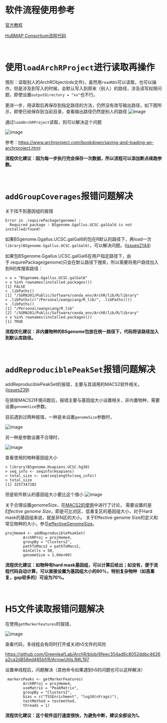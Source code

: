 # 软件流程使用参考

[官方教程](https://www.archrproject.com/bookdown/index.html)

[HuBMAP Consortium流程代码](https://github.com/hubmapconsortium/sc-atac-seq-pipeline/blob/pennycuda/archr-steps/bin/run_ArchR_analysis_pt2.R)

</br>

# 使用`loadArchRProject`进行读取再操作

情形：读取别人的ArchRObject(rds文件)，虽然用`readRDS`可以读取，也可以操作，但是涉及到写入的时候，会默认写入到原来（别人）的路径，涉及读写权限问题，即使设置`outputDirectory = "xx"`也不行。

更进一步，用读取后再保存到指定路径的方法，仍然没有改写输出路径，如下图所示，即使已经保存到当前目录，查看输出路径仍然是别人的路径
![image](https://github.com/user-attachments/assets/9a868ecb-6332-40cb-83f0-3517df3e5e3f)

通过`loadArchRProject`读取，则可以解决这个问题

![image](https://github.com/user-attachments/assets/e9ba1674-dd0d-4a53-bd46-73f42e1f4e39)


参考：https://www.archrproject.com/bookdown/saving-and-loading-an-archrproject.html

**流程优化建议：因为每一步执行完会保存一次数据，所以流程可以添加断点续跑参数。**

</br>

# `addGroupCoverages`报错问题解决

关于找不到基因组的报错

```
Error in .requirePackage(genome) :
  Required package : BSgenome.Ggallus.UCSC.galGal6 is not installed/found!
```

如果BSgenome.Ggallus.UCSC.galGal6的包在R默认的路径下，再load一次`library(BSgenome.Ggallus.UCSC.galGal6)`，可以解决问题。([issues2144](https://github.com/GreenleafLab/ArchR/issues/2144))

如果包BSgenome.Ggallus.UCSC.galGal6在用户指定路径下，由于.requirePackage(genome)只会在默认路径下搜索，所以需要将用户路径加入到R的库搜索路径：

```
> x = "BSgenome.Ggallus.UCSC.galGal6"
> x %in% rownames(installed.packages())
[1] FALSE
> .libPaths()
[1] "/SGRNJ01/Public/Software/conda_env/ArchR/lib/R/library"
> .libPaths(c("/Personal/wangxiang/R_lib/", .libPaths()))
> .libPaths()
[1] "/Personal/wangxiang/R_lib"
[2] "/SGRNJ01/Public/Software/conda_env/ArchR/lib/R/library"
> x %in% rownames(installed.packages())
[1] TRUE
```

**流程优化建议：非内置物种的BSgenome包放在统一路径下，代码将该路径加入到默认库路径。**

</br>

# `addReproduciblePeakSet`报错问题解决

addReproduciblePeakSet的报错，主要与其调用的MACS2软件相关。([issues239](https://github.com/GreenleafLab/ArchR/issues/239#issuecomment-656092828))

在排除MACS2环境问题后，报错主要与基因组大小设置相关，非内置物种，需要设置`genomeSize`参数。

目前遇到过两种报错，一种是未设置`genomeSize`参数时，

![image](https://github.com/user-attachments/assets/dda3b948-cddd-438b-a771-9d37b6b4c9cb)

另一种是参数设置不合理时，

![image](https://github.com/user-attachments/assets/d5d3a22b-59ea-40d7-87ef-94aa1a7f3ceb)

查看使用的物种基因组大小

```
> library(BSgenome.Hsapiens.UCSC.hg38)
> seq_info <- seqinfo(Hsapiens)
> total_size <- sum(seqlengths(seq_info))
> total_size
[1] 3257347282
```

但是软件默认的基因组大小要比这个值小
![image](https://github.com/user-attachments/assets/12dd52fe-3e7b-4270-a9cb-afd1a0a8d42e)

关于合理设置genomeSize，在[MACS2的使用](https://hbctraining.github.io/Intro-to-ChIPseq/lessons/05_peak_calling_macs.html)中进行了讨论，
需要设置的是*Effective genome Size*，即是可比对区、低重复区的基因组大小，对于Hard mask的基因组来说，就是非N区的大小。
关于Effective genome Size的定义和常见物种的大小，参见[effectiveGenomeSize](https://deeptools.readthedocs.io/en/develop/content/feature/effectiveGenomeSize.html)。

```
projHeme4 <- addReproduciblePeakSet(
        ArchRProj = projHeme4,
        groupBy = "Clusters2",
        pathToMacs2 = pathToMacs2,
        minCells = 50, 
        genomeSize = 1.04e+09)
```

**流程优化建议：如物种有hard mask基因组，可以计算后给出；如没有，便于流程代码自动计算，可以直接设置为基因组大小的80%，特别复杂物种（如高重复，gap较多的）可设为70%。**

</br>

# H5文件读取报错问题解决

在使用`getMarkerFeatures`时报错，

![image](https://github.com/user-attachments/assets/7fcf292b-b6b8-43e7-b5e5-71da9ff98255)

查看代码，多线程会有同时打开或关闭h5文件的风险

https://github.com/GreenleafLab/ArchR/blob/6feec354ad6c8052ddbc4626a2ca2d858ed465bf/R/ArrowUtils.R#L197

设置单线程后，问题解决（其他命令如果遇到h5的问题也可以这样解决）

```
 markersPeaks <- getMarkerFeatures(
        ArchRProj = projHeme4,
        useMatrix = "PeakMatrix",
        groupBy = "Clusters2",
        bias = c("TSSEnrichment", "log10(nFrags)"),
        testMethod = testmethod,
        threads = 1)
```

**流程优化建议：这个软件运行速度很快，为避免中断，建议全部设为1。**
